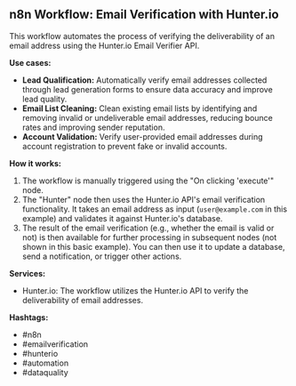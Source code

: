 ## n8n Workflow: Email Verification with Hunter.io

This workflow automates the process of verifying the deliverability of an email address using the Hunter.io Email Verifier API.

**Use cases:**

*   **Lead Qualification:** Automatically verify email addresses collected through lead generation forms to ensure data accuracy and improve lead quality.
*   **Email List Cleaning:** Clean existing email lists by identifying and removing invalid or undeliverable email addresses, reducing bounce rates and improving sender reputation.
*   **Account Validation:** Verify user-provided email addresses during account registration to prevent fake or invalid accounts.

**How it works:**

1.  The workflow is manually triggered using the "On clicking 'execute'" node.
2.  The "Hunter" node then uses the Hunter.io API's email verification functionality. It takes an email address as input (`user@example.com` in this example) and validates it against Hunter.io's database.
3.  The result of the email verification (e.g., whether the email is valid or not) is then available for further processing in subsequent nodes (not shown in this basic example). You can then use it to update a database, send a notification, or trigger other actions.

**Services:**

*   Hunter.io:  The workflow utilizes the Hunter.io API to verify the deliverability of email addresses.

**Hashtags:**

*   #n8n
*   #emailverification
*   #hunterio
*   #automation
*   #dataquality
